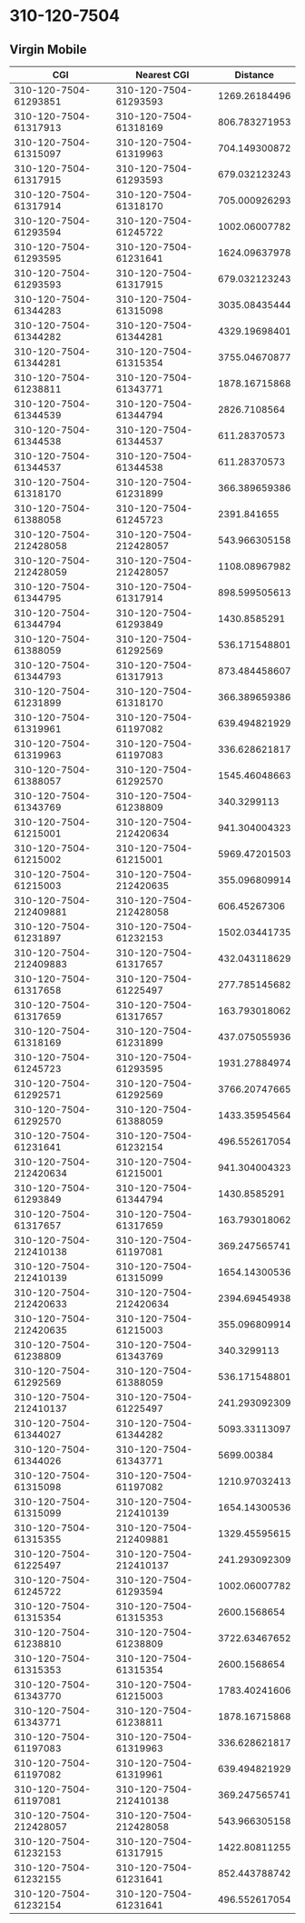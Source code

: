 # 310-120-7504
## Virgin Mobile


| CGI | Nearest CGI | Distance |
|-----|-------------|----------|
| 310-120-7504-61293851 | 310-120-7504-61293593 | 1269.26184496 |
| 310-120-7504-61317913 | 310-120-7504-61318169 | 806.783271953 |
| 310-120-7504-61315097 | 310-120-7504-61319963 | 704.149300872 |
| 310-120-7504-61317915 | 310-120-7504-61293593 | 679.032123243 |
| 310-120-7504-61317914 | 310-120-7504-61318170 | 705.000926293 |
| 310-120-7504-61293594 | 310-120-7504-61245722 | 1002.06007782 |
| 310-120-7504-61293595 | 310-120-7504-61231641 | 1624.09637978 |
| 310-120-7504-61293593 | 310-120-7504-61317915 | 679.032123243 |
| 310-120-7504-61344283 | 310-120-7504-61315098 | 3035.08435444 |
| 310-120-7504-61344282 | 310-120-7504-61344281 | 4329.19698401 |
| 310-120-7504-61344281 | 310-120-7504-61315354 | 3755.04670877 |
| 310-120-7504-61238811 | 310-120-7504-61343771 | 1878.16715868 |
| 310-120-7504-61344539 | 310-120-7504-61344794 | 2826.7108564 |
| 310-120-7504-61344538 | 310-120-7504-61344537 | 611.28370573 |
| 310-120-7504-61344537 | 310-120-7504-61344538 | 611.28370573 |
| 310-120-7504-61318170 | 310-120-7504-61231899 | 366.389659386 |
| 310-120-7504-61388058 | 310-120-7504-61245723 | 2391.841655 |
| 310-120-7504-212428058 | 310-120-7504-212428057 | 543.966305158 |
| 310-120-7504-212428059 | 310-120-7504-212428057 | 1108.08967982 |
| 310-120-7504-61344795 | 310-120-7504-61317914 | 898.599505613 |
| 310-120-7504-61344794 | 310-120-7504-61293849 | 1430.8585291 |
| 310-120-7504-61388059 | 310-120-7504-61292569 | 536.171548801 |
| 310-120-7504-61344793 | 310-120-7504-61317913 | 873.484458607 |
| 310-120-7504-61231899 | 310-120-7504-61318170 | 366.389659386 |
| 310-120-7504-61319961 | 310-120-7504-61197082 | 639.494821929 |
| 310-120-7504-61319963 | 310-120-7504-61197083 | 336.628621817 |
| 310-120-7504-61388057 | 310-120-7504-61292570 | 1545.46048663 |
| 310-120-7504-61343769 | 310-120-7504-61238809 | 340.3299113 |
| 310-120-7504-61215001 | 310-120-7504-212420634 | 941.304004323 |
| 310-120-7504-61215002 | 310-120-7504-61215001 | 5969.47201503 |
| 310-120-7504-61215003 | 310-120-7504-212420635 | 355.096809914 |
| 310-120-7504-212409881 | 310-120-7504-212428058 | 606.45267306 |
| 310-120-7504-61231897 | 310-120-7504-61232153 | 1502.03441735 |
| 310-120-7504-212409883 | 310-120-7504-61317657 | 432.043118629 |
| 310-120-7504-61317658 | 310-120-7504-61225497 | 277.785145682 |
| 310-120-7504-61317659 | 310-120-7504-61317657 | 163.793018062 |
| 310-120-7504-61318169 | 310-120-7504-61231899 | 437.075055936 |
| 310-120-7504-61245723 | 310-120-7504-61293595 | 1931.27884974 |
| 310-120-7504-61292571 | 310-120-7504-61292569 | 3766.20747665 |
| 310-120-7504-61292570 | 310-120-7504-61388059 | 1433.35954564 |
| 310-120-7504-61231641 | 310-120-7504-61232154 | 496.552617054 |
| 310-120-7504-212420634 | 310-120-7504-61215001 | 941.304004323 |
| 310-120-7504-61293849 | 310-120-7504-61344794 | 1430.8585291 |
| 310-120-7504-61317657 | 310-120-7504-61317659 | 163.793018062 |
| 310-120-7504-212410138 | 310-120-7504-61197081 | 369.247565741 |
| 310-120-7504-212410139 | 310-120-7504-61315099 | 1654.14300536 |
| 310-120-7504-212420633 | 310-120-7504-212420634 | 2394.69454938 |
| 310-120-7504-212420635 | 310-120-7504-61215003 | 355.096809914 |
| 310-120-7504-61238809 | 310-120-7504-61343769 | 340.3299113 |
| 310-120-7504-61292569 | 310-120-7504-61388059 | 536.171548801 |
| 310-120-7504-212410137 | 310-120-7504-61225497 | 241.293092309 |
| 310-120-7504-61344027 | 310-120-7504-61344282 | 5093.33113097 |
| 310-120-7504-61344026 | 310-120-7504-61343771 | 5699.00384 |
| 310-120-7504-61315098 | 310-120-7504-61197082 | 1210.97032413 |
| 310-120-7504-61315099 | 310-120-7504-212410139 | 1654.14300536 |
| 310-120-7504-61315355 | 310-120-7504-212409881 | 1329.45595615 |
| 310-120-7504-61225497 | 310-120-7504-212410137 | 241.293092309 |
| 310-120-7504-61245722 | 310-120-7504-61293594 | 1002.06007782 |
| 310-120-7504-61315354 | 310-120-7504-61315353 | 2600.1568654 |
| 310-120-7504-61238810 | 310-120-7504-61238809 | 3722.63467652 |
| 310-120-7504-61315353 | 310-120-7504-61315354 | 2600.1568654 |
| 310-120-7504-61343770 | 310-120-7504-61215003 | 1783.40241606 |
| 310-120-7504-61343771 | 310-120-7504-61238811 | 1878.16715868 |
| 310-120-7504-61197083 | 310-120-7504-61319963 | 336.628621817 |
| 310-120-7504-61197082 | 310-120-7504-61319961 | 639.494821929 |
| 310-120-7504-61197081 | 310-120-7504-212410138 | 369.247565741 |
| 310-120-7504-212428057 | 310-120-7504-212428058 | 543.966305158 |
| 310-120-7504-61232153 | 310-120-7504-61317915 | 1422.80811255 |
| 310-120-7504-61232155 | 310-120-7504-61231641 | 852.443788742 |
| 310-120-7504-61232154 | 310-120-7504-61231641 | 496.552617054 |
